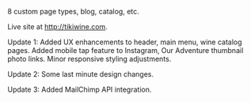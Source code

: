 8 custom page types, blog, catalog, etc.

Live site at http://tikiwine.com.

Update 1:
Added UX enhancements to header, main menu, wine catalog pages.
Added mobile tap feature to Instagram, Our Adventure thumbnail photo links.
Minor responsive styling adjustments.

Update 2:
Some last minute design changes.

Update 3:
Added MailChimp API integration.
